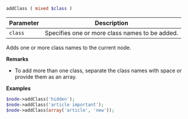 ```php
addClass ( mixed $class )
```

| Parameter | Description                                    |
|-----------|------------------------------------------------|
| `class`   | Specifies one or more class names to be added. |

Adds one or more class names to the current node.

**Remarks**

* To add more than one class, separate the class names with space or provide them as an array.

**Examples**

```php
$node->addClass('hidden');
$node->addClass('article important');
$node->addClass(array('article', 'new'));
```